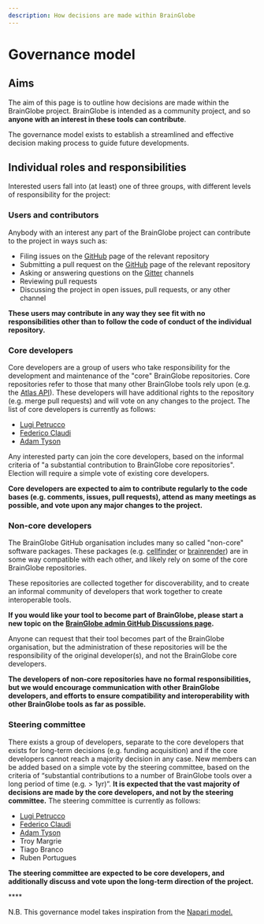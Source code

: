 ```yaml
---
description: How decisions are made within BrainGlobe
---
```


# Governance model

## Aims

The aim of this page is to outline how decisions are made within the BrainGlobe project. BrainGlobe is intended as a community project, and so **anyone with an interest in these tools can contribute**. 

The governance model exists to establish a streamlined and effective decision making process to guide future developments.

## Individual roles and responsibilities

Interested users fall into \(at least\) one of three groups, with different levels of responsibility for the project:

### Users and contributors

Anybody with an interest any part of the BrainGlobe project can contribute to the project in ways such as:

* Filing issues on the [GitHub](https://github.com/brainglobe) page of the relevant repository
* Submitting a pull request on the [GitHub](https://github.com/brainglobe) page of the relevant repository
* Asking or answering questions on the [Gitter](https://gitter.im/brainglobe) channels
* Reviewing pull requests
* Discussing the project in open issues, pull requests, or any other channel

**These users may contribute in any way they see fit with no responsibilities other than to follow the code of conduct of the individual repository.** 

### Core developers

Core developers are a group of users who take responsibility for the development and maintenance of the "core" BrainGlobe repositories. Core repositories refer to those that many other BrainGlobe tools rely upon \(e.g. the [Atlas API](https://github.com/brainglobe/bg-atlasapi)\). These developers will have additional rights to the repository \(e.g. merge pull requests\) and will vote on any changes to the project. The list of core developers is currently as follows:

* [Lugi Petrucco](https://github.com/vigji)
* [Federico Claudi](https://github.com/FedeClaudi)
* [Adam Tyson](https://github.com/adamltyson)   

Any interested party can join the core developers, based on the informal criteria of "a substantial contribution to BrainGlobe core repositories". Election will require a simple vote of existing core developers. 

**Core developers are expected to aim to contribute regularly to the code bases \(e.g. comments, issues, pull requests\), attend as many meetings as possible, and vote upon any major changes to the project.** 

### Non-core developers

The BrainGlobe GitHub organisation includes many so called "non-core" software packages. These packages \(e.g. [cellfinder](https://github.com/brainglobe/cellfinder) or [brainrender](https://github.com/brainglobe/brainrender)\) are in some way compatible with each other, and likely rely on some of the core BrainGlobe repositories. 

These repositories are collected together for discoverability, and to create an informal community of developers that work together to create interoperable tools. 

**If you would like your tool to become part of BrainGlobe, please start a new topic on the** [**BrainGlobe admin GitHub Discussions page**](https://github.com/brainglobe/BrainGlobe/discussions)**.**

Anyone can request that their tool becomes part of the BrainGlobe organisation, but the administration of these repositories will be the responsibility of the original developer\(s\), and not the BrainGlobe core developers. 

**The developers of non-core repositories have no formal responsibilities, but we would encourage communication with other BrainGlobe developers, and efforts to ensure compatibility and interoperability with other BrainGlobe tools as far as possible.**

### Steering committee

There exists a group of developers, separate to the core developers that exists for long-term decisions \(e.g. funding acquisition\) and if the core developers cannot reach a majority decision in any case. New members can be added based on a simple vote by the steering committee, based on the criteria of “substantial contributions to a number of BrainGlobe tools over a long period of time \(e.g. &gt; 1yr\)”. **It is expected that the vast majority of decisions are made by the core developers, and not by the steering committee.** The steering committee is currently as follows:

* [Lugi Petrucco](https://github.com/vigji)
* [Federico Claudi](https://github.com/FedeClaudi)
* [Adam Tyson](https://github.com/adamltyson) 
* Troy Margrie
* Tiago Branco
* Ruben Portugues

**The steering committee are expected to be core developers, and additionally discuss and vote upon the long-term direction of the project.**

\*\*\*\*

N.B. This governance model takes inspiration from the [Napari model.](https://napari.org/docs/0.3.8/developers/GOVERNANCE.html)

